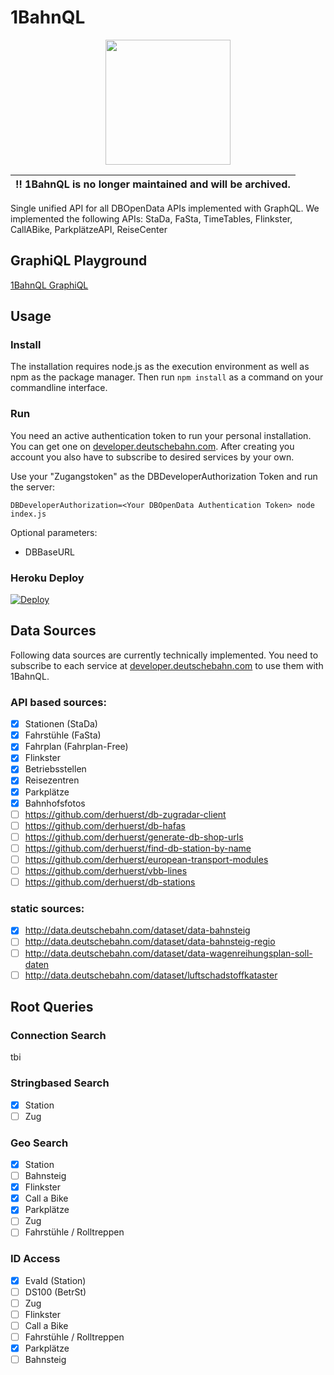 # 1BahnQL
<p align="center">
  <img src="logo.svg" margin="auto" height="200" width="200">
</p>

| :bangbang: 1BahnQL is no longer maintained and will be archived. |
|-----------------------------------------|

Single unified API for all DBOpenData APIs implemented with GraphQL. We implemented the following APIs: StaDa, FaSta, TimeTables, Flinkster, CallABike, ParkplätzeAPI, ReiseCenter



## GraphiQL Playground
[1BahnQL GraphiQL](https://bahnql.herokuapp.com/graphql)

## Usage
### Install
The installation requires node.js as the execution environment as well as npm as the package manager. Then run `npm install` as a command on your commandline interface.

### Run
You need an active authentication token to run your personal installation. You can get one on [developer.deutschebahn.com](https://developer.deutschebahn.com). After creating you account you also have to subscribe to desired services by your own.

Use your "Zugangstoken" as the DBDeveloperAuthorization Token and run the server:

`DBDeveloperAuthorization=<Your DBOpenData Authentication Token> node index.js`

Optional parameters:
- DBBaseURL

### Heroku Deploy
[![Deploy](https://www.herokucdn.com/deploy/button.svg)](https://heroku.com/deploy?template=https://github.com/dennispost/1BahnQL])


## Data Sources
Following data sources are currently technically implemented. You need to subscribe to each service at [developer.deutschebahn.com](https://developer.deutschebahn.com) to use them with 1BahnQL.

### API based sources:

- [x] Stationen (StaDa)
- [x] Fahrstühle (FaSta)
- [x] Fahrplan (Fahrplan-Free)
- [x] Flinkster 
- [x] Betriebsstellen
- [x] Reisezentren
- [x] Parkplätze
- [x] Bahnhofsfotos
- [ ] https://github.com/derhuerst/db-zugradar-client
- [ ] https://github.com/derhuerst/db-hafas
- [ ] https://github.com/derhuerst/generate-db-shop-urls
- [ ] https://github.com/derhuerst/find-db-station-by-name
- [ ] https://github.com/derhuerst/european-transport-modules
- [ ] https://github.com/derhuerst/vbb-lines
- [ ] https://github.com/derhuerst/db-stations

### static sources:
- [x] http://data.deutschebahn.com/dataset/data-bahnsteig
- [ ] http://data.deutschebahn.com/dataset/data-bahnsteig-regio
- [ ] http://data.deutschebahn.com/dataset/data-wagenreihungsplan-soll-daten
- [ ] http://data.deutschebahn.com/dataset/luftschadstoffkataster

## Root Queries

### Connection Search

tbi

### Stringbased Search
- [x] Station
- [ ] Zug

### Geo Search
- [x] Station
- [ ] Bahnsteig
- [x] Flinkster
- [x] Call a Bike
- [x] Parkplätze
- [ ] Zug
- [ ] Fahrstühle / Rolltreppen

### ID Access
- [x] EvaId (Station)
- [ ] DS100 (BetrSt)
- [ ] Zug
- [ ] Flinkster
- [ ] Call a Bike
- [ ] Fahrstühle / Rolltreppen
- [x] Parkplätze
- [ ] Bahnsteig
